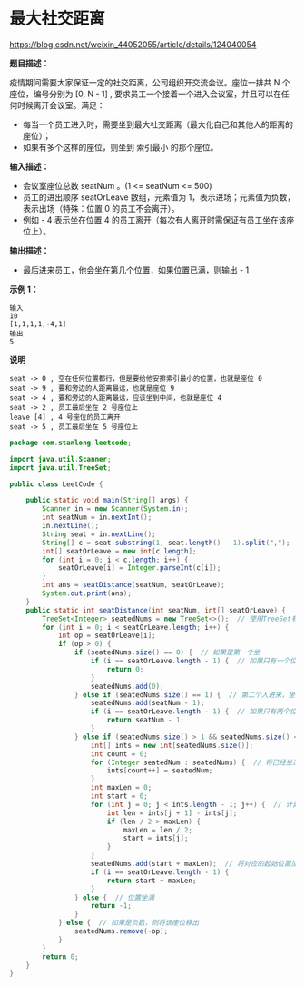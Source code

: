 # 最大社交距离

https://blog.csdn.net/weixin_44052055/article/details/124040054

**题目描述：**

疫情期间需要大家保证一定的社交距离，公司组织开交流会议。座位一排共 N 个座位，编号分别为 [0, N - 1] , 要求员工一个接着一个进入会议室，并且可以在任何时候离开会议室。满足：

- 每当一个员工进入时，需要坐到最大社交距离（最大化自己和其他人的距离的座位）；
- 如果有多个这样的座位，则坐到 索引最小 的那个座位。

**输入描述：**

- 会议室座位总数 seatNum 。(1 <= seatNum <= 500)
- 员工的进出顺序 seatOrLeave 数组，元素值为 1，表示进场；元素值为负数，表示出场（特殊：位置 0 的员工不会离开）。
- 例如 - 4 表示坐在位置 4 的员工离开（每次有人离开时需保证有员工坐在该座位上）。

**输出描述：**

- 最后进来员工，他会坐在第几个位置，如果位置已满，则输出 - 1

**示例 1：**

```
输入
10
[1,1,1,1,-4,1]
输出
5
```

**说明**

```
seat -> 0 , 空在任何位置都行，但是要给他安排索引最小的位置，也就是座位 0
seat -> 9 , 要和旁边的人距离最远，也就是座位 9
seat -> 4 , 要和旁边的人距离最远，应该坐到中间，也就是座位 4
seat -> 2 , 员工最后坐在 2 号座位上
leave [4] , 4 号座位的员工离开
seat -> 5 , 员工最后坐在 5 号座位上
```

```java
package com.stanlong.leetcode;

import java.util.Scanner;
import java.util.TreeSet;

public class LeetCode {

    public static void main(String[] args) {
        Scanner in = new Scanner(System.in);
        int seatNum = in.nextInt();
        in.nextLine();
        String seat = in.nextLine();
        String[] c = seat.substring(1, seat.length() - 1).split(",");
        int[] seatOrLeave = new int[c.length];
        for (int i = 0; i < c.length; i++) {
            seatOrLeave[i] = Integer.parseInt(c[i]);
        }
        int ans = seatDistance(seatNum, seatOrLeave);
        System.out.print(ans);
    }
    public static int seatDistance(int seatNum, int[] seatOrLeave) {
        TreeSet<Integer> seatedNums = new TreeSet<>();  // 使用TreeSet有序集合记录被坐过的座位
        for (int i = 0; i < seatOrLeave.length; i++) {
            int op = seatOrLeave[i];
            if (op > 0) {
                if (seatedNums.size() == 0) {  // 如果是第一个坐
                    if (i == seatOrLeave.length - 1) {  // 如果只有一个位置
                        return 0;
                    }
                    seatedNums.add(0);
                } else if (seatedNums.size() == 1) {  // 第二个人进来，坐在最右边
                    seatedNums.add(seatNum - 1);
                    if (i == seatOrLeave.length - 1) {  // 如果只有两个位置
                        return seatNum - 1;
                    }
                } else if (seatedNums.size() > 1 && seatedNums.size() < seatNum) { // 坐到中间的位置
                    int[] ints = new int[seatedNums.size()];
                    int count = 0;
                    for (Integer seatedNum : seatedNums) {  // 将已经坐过的位置存入到数组中
                        ints[count++] = seatedNum;
                    }
                    int maxLen = 0;
                    int start = 0;
                    for (int j = 0; j < ints.length - 1; j++) {  // 计算最远距离
                        int len = ints[j + 1] - ints[j];
                        if (len / 2 > maxLen) {
                            maxLen = len / 2;
                            start = ints[j];
                        }
                    }
                    seatedNums.add(start + maxLen);  // 将对应的起始位置加上最远距离加入seatedNums
                    if (i == seatOrLeave.length - 1) {
                        return start + maxLen;
                    }
                } else {  // 位置坐满
                    return -1;
                }
            } else {  // 如果是负数，则将该座位移出
                seatedNums.remove(-op);
            }
        }
        return 0;
    }
}
```

